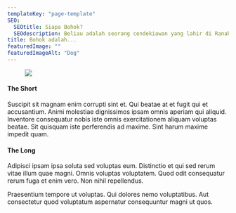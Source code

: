 ```yaml
---
templateKey: "page-template"
SEO:
  SEOtitle: Siapa Bohok?
  SEOdescription: Beliau adalah seorang cendekiawan yang lahir di Ranah Minang, mengenyam pendidikan di ITB Bandung, dan kini tengah berusaha untuk memperbaiki bangsa.
title: Bohok adalah...
featuredImage: ""
featuredImageAlt: "Dog"
---
```


<figure><img src="https://res.cloudinary.com/bohok/Bohok.jpg" loading="lazy" /><figcaption></figcaption></figure>

#### The Short

Suscipit sit magnam enim corrupti sint et. Qui beatae at et fugit qui et accusantium. Animi molestiae dignissimos ipsam omnis aperiam qui aliquid. Inventore consequatur nobis iste omnis exercitationem aliquam voluptas beatae. Sit quisquam iste perferendis ad maxime. Sint harum maxime impedit quam.

#### The Long

Adipisci ipsam ipsa soluta sed voluptas eum. Distinctio et qui sed rerum vitae illum quae magni. Omnis voluptas voluptatem. Quod odit consequatur rerum fuga et enim vero. Non nihil repellendus.

Praesentium tempore ut voluptas. Qui dolores nemo voluptatibus. Aut consectetur quod voluptatum aspernatur consequuntur magni ut quos.
